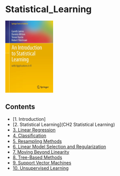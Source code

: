 # Statistical_Learning

<img src="Cover.jpg" width="30%" height="30%">

## Contents
* [1. Introduction]
* [2. Statistical Learning](CH2 Statistical Learning)
* [3. Linear Regression](docs/3.分类.md)
* [4. Classiﬁcation](docs/4.训练模型.md)
* [5. Resampling Methods](docs/5.支持向量机.md)
* [6. Linear Model Selection and Regularization](docs/6.决策树.md)
* [7. Moving Beyond Linearity](docs/7.集成学习和随机森林.md)
* [8. Tree-Based Methods](docs/8.降维.md)
* [9. Support Vector Machines](docs/8.降维.md)
* [10. Unsupervised Learning](docs/8.降维.md)
